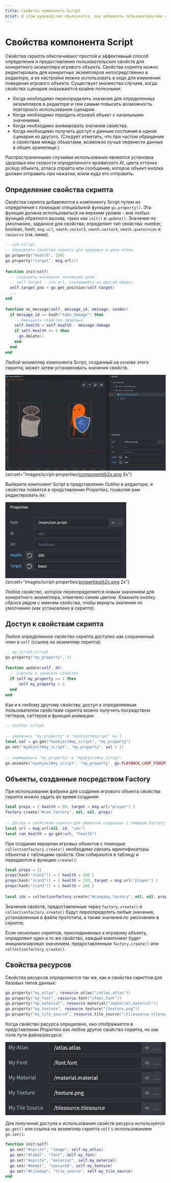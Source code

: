 ```yaml
---
title: Свойства компонента Script
brief: В этом руководстве объясняется, как добавлять пользовательские свойства в скрипты и получать к ним доступ из редактора и исполняемых скриптов.
---
```


# Свойства компонента Script

Свойства скрипта обеспечивают простой и эффективный способ определения и предоставления пользовательских свойств для конкретного экземпляра игрового объекта. Свойства скрипта можно редактировать для конкретных экземпляров непосредственно в редакторе, а их настройки можно использовать в коде для изменения поведения игрового объекта. Существует множество случаев, когда свойства сценария оказываются крайне полезными:

* Когда необходимо переопределить значения для определенных экземпляров в редакторе и тем самым повысить возможность повторного использования сценария.
* Когда необходимо породить игровой объект с начальными значениями.
* Когда необходимо анимировать значения свойства.
* Когда необходимо получить доступ к данным состояния в одном сценарии из другого. (Следует отметить, что при частом обращении к свойствам между объектами, возможно лучше перенести данные в общее хранилище.)

Распространенными случаями использования являются установка здоровья или скорости определенного вражеского AI, цвета оттенка pickup объекта, атласа спрайта или сообщения, которое объект-кнопка должен отправить при нажатии, и/или куда его отправить.

## Определение свойства скрипта

Свойства скрипта добавляются к компоненту Script путем их определения с помощью специальной функции `go.property()`. Эта функция должна использоваться на верхнем уровне - вне любых функций обратного вызова, таких как `init()` и `update()`. Значение по умолчанию, заданное для свойства, определяет тип свойства: number, boolean, hash, `msg.url`, `vmath.vector3`, `vmath.vector4`, `vmath.quaternion` и `resource` (см. ниже).

```lua
-- can.script
-- Определить свойства скрипта для здоровья и цели атаки
go.property("health", 100)
go.property("target", msg.url())

function init(self)
  -- Сохранить начальное положение цели.
  -- self.target - это url, ссылающийся на другой объект.
  self.target_pos = go.get_position(self.target)
  ...
end

function on_message(self, message_id, message, sender)
  if message_id == hash("take_damage") then
    -- Уменьшать свойство здоровья
    self.health = self.health - message.damage
    if self.health <= 0 then
      go.delete()
    end
  end
end
```

Любой экземпляр компонента Script, созданный на основе этого скрипта, может затем устанавливать значения свойств.

![Component with properties](images/script-properties/component.png){srcset="images/script-properties/component@2x.png 2x"}

 Выберите компонент Script в представлении *Outline* в редакторе, и свойства появятся в представлении *Properties*, позволяя вам редактировать их:

![Properties](images/script-properties/properties.png){srcset="images/script-properties/properties@2x.png 2x"}

Любое свойство, которое переопределяется новым значением для конкретного экземпляра, отмечено синим цветом. Кликните кнопку сброса рядом с именем свойства, чтобы вернуть значение по умолчанию (как установлено в скрипте).

## Доступ к свойствам скрипта

Любое определенное свойство скрипта доступно как сохраненный член в `self` (ссылке на экземпляр скрипта):

```lua
-- my_script.script
go.property("my_property", 1)

function update(self, dt)
  -- Считать и записать свойство
  if self.my_property == 1 then
      self.my_property = 3
  end
end
```

Как и к любому другому свойству, доступ к определяемым пользователем свойствам скрипта можно получить посредством геттеров, сеттеров и функций анимации:

```lua
-- another.script

-- увеличить "my_property" в "myobject#script" на 1
local val = go.get("myobject#my_script", "my_property")
go.set("myobject#my_script", "my_property", val + 1)

-- анимировать "my_property" в "myobject#my_script"
go.animate("myobject#my_script", "my_property", go.PLAYBACK_LOOP_PINGPONG, 100, go.EASING_LINEAR, 2.0)
```

## Объекты, созданные посредством Factory

При использовании фабрики для создания игрового объекта свойства скрипта можно задать во время создания:

```lua
local props = { health = 50, target = msg.url("player") }
factory.create("#can_factory", nil, nil, props)

-- Доступ к свойствам скрипта для объектов созданных с помощью Factory
local url = msg.url(nil, id, "can")
local can_health = go.get(url, "health")
```

При создании иерархии игровых объектов с помощью `collectionfactory.create()` необходимо связать идентификаторы объектов с таблицами свойств. Они собираются в таблицу и передаются в функцию `create()`:

```lua
local props = {}
props[hash("/can1")] = { health = 150 }
props[hash("/can2")] = { health = 250, target = msg.url("player") }
props[hash("/can3")] = { health = 200 }

local ids = collectionfactory.create("#cangang_factory", nil, nil, props)
```

Значения свойств, предоставленные через `factory.create()` и `collectionfactory.create()` будут переопределять любые значения, установленные в файле прототипа, а также значения по умолчанию в скрипте.

Если несколько скриптов, присоединенных к игровому объекту, определяют одно и то же свойство, каждый компонент будет инициализирован значением, предоставленным `factory.create()` или `collectionfactory.create()`.


## Свойства ресурсов

Свойства ресурсов определяются так же, как и свойства скриптов для базовых типов данных:

```lua
go.property("my_atlas", resource.atlas("/atlas.atlas"))
go.property("my_font", resource.font("/font.font"))
go.property("my_material", resource.material("/material.material"))
go.property("my_texture", resource.texture("/texture.png"))
go.property("my_tile_source", resource.tile_source("/tilesource.tilesource"))
```

Когда свойство ресурса определено, оно отображается в представлении *Properties* как любое другое свойство скрипта, но как поле пути файла/ресурса:

![Resource Properties](images/script-properties/resource-properties.png)

Для получения доступа и использования свойств ресурса используется `go.get()` или ссылка на экземпляр скрипта `self` с использованием `go.set()`:

```lua
function init(self)
  go.set("#sprite", "image", self.my_atlas)
  go.set("#label", "font", self.my_font)
  go.set("#sprite", "material", self.my_material)
  go.set("#model", "texture0", self.my_texture)
  go.set("#tilemap", "tile_source", self.my_tile_source)
end
```
